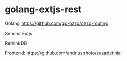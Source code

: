 # golang-extjs-rest

Golang https://github.com/go-ozzo/ozzo-routing

Sencha Extjs

RethinkDB

Frontend:  https://github.com/andriusphoto/suzadetiniai

